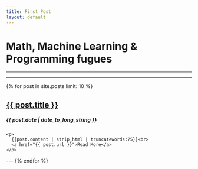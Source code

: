```yaml
---
title: First Post
layout: default
---
```

# Math, Machine Learning & Programming fugues



---
---

{% for post in site.posts limit: 10 %}
<div class="row-fluid">
  <div class="span12">
    <a href="{{post.url}}"><h2>{{ post.title }}</h2></a>
    <h5>{{ post.date | date_to_long_string }}</h5>
    
    <p>
      {{post.content | strip_html | truncatewords:75}}<br>
      <a href="{{ post.url }}">Read More</a>
    </p>
  </div>
</div>
---
{% endfor %}